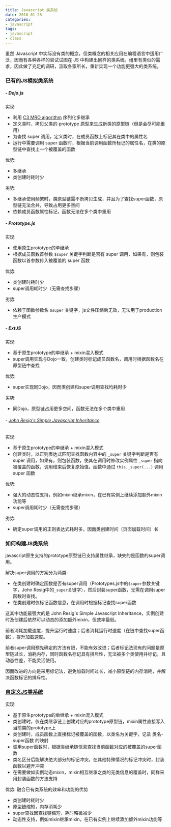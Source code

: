 ```yaml
---
title: Javascript 类系统
date: 2016-01-28
categories:
- javascript
tags:
- javascript
- class
---
```


虽然 Javascript 中实际没有类的概念，但类概念的相关应用在编程语言中适用广泛，因而有各种各样的尝试试图在 JS 中构建出同样的类系统。组里有类似的需求，因此做了充足的调研，汲取各家所长，重新实现一个功能更强大的类系统。

<!-- more -->

### 已有的JS模拟类系统


##### - Dojo.js

实现:

 - 利用 [C3 MRO algorithm](http://www.python.org/download/releases/2.3/mro/) 序列化多继承
 - 定义类时，拷贝父类的 prototype 原型来生成新类的原型链（但是会尽可能重用）
 - 为查找 super 调用，定义类时，在成员函数上标记其在类中的属性名
 - 运行中需要调用 super 函数时，根据当前调用函数所标记的属性名，在类的原型链中查找上一个被覆盖的函数

优势:

- 多继承
- 类创建时耗时少

劣势:

- 多继承使用频繁时，类原型链需不断拷贝生成，并且为了查找super函数，原型链无法合并，导致占用更多空间
- 依赖成员函数属性标记，函数无法在多个类中重用

##### - Prototype.js

实现:

 - 使用原生prototype的单继承
 - 根据成员函数首参数 `$super` 关键字判断是否有 super 调用，如果有，则包装函数以首参数传入被覆盖的 super 函数

优势:

 - 类创建时耗时少
 - super调用耗时少（无需查找步骤）

劣势:

 - 依赖于函数参数名 `$super` 关键字，js文件压缩后无效，无法用于production生产模式

##### - ExtJS

实现:

 - 基于原生prototype的单继承 + mixin混入模式
 - super调用实现与Dojo一致，创建类时标记成员函数名，调用时根据函数名在原型链中查找

优势:

 - super实现同Dojo，因而类创建和super调用查找均耗时少

劣势:

 - 同Dojo，原型链占用更多空间，函数无法在多个类中重用

###### - [John Resig's Simple Javascript Inheritance](http://ejohn.org/blog/simple-javascript-inheritance/)

实现:

 - 基于原生prototype的单继承 + mixin混入模式
 - 创建类时，以正则表达式匹配查找函数内容中的 `_super` 关键字判断是否有 super 调用，如果有，则包装函数，使其在调用时修改实例属性 `_super` 指向被覆盖的函数，调用结束后恢复原始值。函数中通过 `this._super(...)` 调用 super 函数

优势:

 - 强大的动态性支持，例如mixin继承mixin，在已有实例上继续添加额外mixin功能等
 - super调用耗时少（无需查找步骤）

 劣势:

 - 确定super调用的正则表达式耗时多，因而类创建时间（页面加载时间）长

### 如何构建JS类系统

javascript原生支持的prototype原型链已支持属性继承，缺失的是函数的super调用。

解决super调用的方案分为两类:

- 在类创建时确定函数是否有super调用（Prototypes.js中的`$super`参数关键字，John Resig中的`_super`关键字），然后封装super函数，无需在调用super函数时查找。
- 在类创建时仅标记函数信息，在调用时根据标记查找super函数

这其中功能最强大的是 John Resig's Simple Javascript Inheritance，实例创建时及创建后依然可以动态的添加额外mixin，但效率最低。

前者消耗加载速度，提升运行时速度；后者消耗运行时速度（在链中查找super函数），提升加载速度。

前者super调用预先确定的方法有限，不能有效改进；后者标记法现有的问题是原型链过长，消耗内存，同时函数名标记具有排斥性，无法被多个类使用并标记，且动态性差，不能灵活使用。

因而改进的方向是采用标记法，避免加载时间过长，减小原型链的内存消耗，并解决函数标记的排斥性。

### [自定义JS类系统](https://github.com/adventure-yunfei/javascript-class)

实现:

- 基于原生prototype的单继承 + mixin混入模式
- 类创建时，仅在类继承链上创建对应的prototype原型链，mixin属性直接写入当前类的prototype上
- 类创建时，成员函数上直接标记被覆盖的函数，以类名为关键字，记录 类名-super函数 的映射
- 调用super函数时，根据类继承链信息查找当前函数对应的被覆盖的super函数
- 类名区分后能解决绝大部分的标记冲突，在其他特殊情况的标记冲突时，封装函数以避开冲突
- 在需要做如实例动态mixin，mixin相互继承之类的无类信息的覆盖时，同样采用封装函数的方法支持

优势: 融合已有类系统的效率和功能的优势

 - 类创建时耗时少
 - 原型链缩短，内存消耗少
 - super查找因查找链缩短，耗时略微减少
 - 动态性支持，例如mixin继承mixin，在已有实例上继续添加额外mixin功能等
